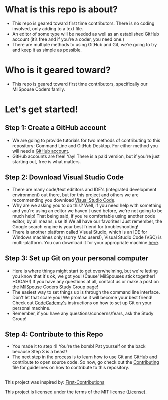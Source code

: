 # What is this repo is about?

-   This repo is geared toward first time contributors. There is no coding involved, only adding to a text file.
-   An editor of some type will be needed as well as an established GitHub account (it’s free and if you’re a coder, you need one.)
-   There are multiple methods to using GitHub and Git, we’re going to try and keep it as simple as possible.

# Who is it geared toward?

-   This repo is geared toward first time contributors, specifically our MilSpouse Coders family.

# Let's get started!

## Step 1: Create a GitHub account

-   We are going to provide tutorials for two methods of contributing to this repository: Command Line and GitHub Desktop. For either method you will need a [GitHub account](https://github.com/).
-   GitHub accounts are free! Yay! There is a paid version, but if you're just starting out, free is what matters.

## Step 2: Download Visual Studio Code

-   There are many code/text edititors and IDE's (integrated development environment) out there, but for this project and others we are recommending you download [Visual Studio Code](https://code.visualstudio.com/download).
-   Why are we asking you to do this? Well, if you need help with something and you're using an editor we haven't used before, we're not going to be much help! That being said, if you're comfortable using another code editor, by all means, use it! We all have our favorites! Just remember, the Google search engine is your best friend for troubleshooting!
-   There is another platform called Visual Studio, which is an IDE for Windows machines only (sorry Mac users!), Visual Studio Code (VSC) is multi-platform. You can download it for your appropriate machine [here](https://code.visualstudio.com/download).

## Step 3: Set up Git on your personal computer

-   Here is where things might start to get overwhelming, but we're letting you know that it's ok, we got you! (Cause' MilSpouses stick together! HOOAH!) If you have any questions at all, contact us or make a post on the MilSpouse Coders Study Group page!
-   The easiest way to set things up is through the command line interface. Don't let that scare you! We promise it will become your best friend! Check out [CodeCademy's](https://www.codecademy.com/articles/git-setup) instructions on how to set up Git on your personal machine.
-   Remember, if you have any questions/concerns/fears, ask the Study Group!

## Step 4: Contribute to this Repo

-   You made it to step 4! You're the bomb! Pat yourself on the back because Step 3 is a beast!
-   The next step in the process is to learn how to use Git and GitHub and contribute to open source code. So now, go check out the [Contributing](CONTRIBUTING.md) file for guidelines on how to contribute to this repository.

##

This project was inspired by:
[First-Contributions](https://github.com/firstcontributions/first-contributions)

This project is licensed under the terms of the MIT license ([License](https://github.com/MilSpouseCoders/Hacktoberfest_2020#license)).
